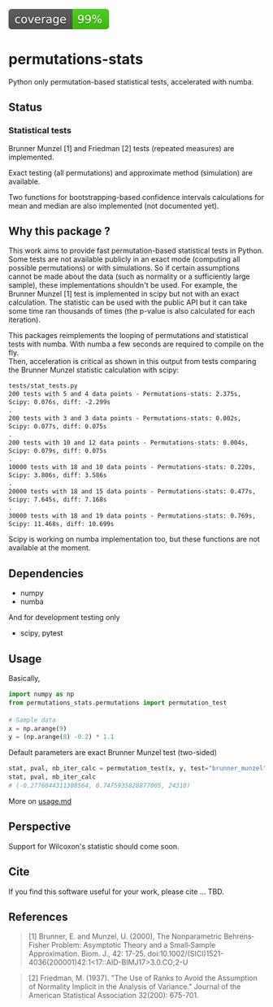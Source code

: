 ![coverage](.github/coverage.svg)
# permutations-stats
Python only permutation-based statistical tests, accelerated with numba.
## Status
### Statistical tests
Brunner Munzel [1] and Friedman [2] tests (repeated measures) are implemented.

Exact testing (all permutations) and approximate method (simulation) are available.

Two functions for bootstrapping-based confidence intervals calculations for 
mean and median are also implemented (not documented yet).

## Why this package ?
This work aims to provide fast permutation-based statistical tests in Python.
Some tests are not available publicly in an exact mode (computing all 
possible permutations) or with simulations. So if certain assumptions cannot be 
made about the data (such as normality or a sufficiently large sample), these 
implementations shouldn't be used.
For example, the Brunner Munzel [1] test is implemented in scipy but not with 
an exact calculation. The statistic can be used with the public API but it can 
take some time ran thousands of times (the p-value is also calculated for each 
iteration).  

This packages reimplements the looping of permutations and statistical tests 
with numba. With numba a few seconds are required to compile on the fly.  
Then, acceleration is critical as shown in this output from tests comparing the
Brunner Munzel statistic calculation with scipy:

```
tests/stat_tests.py
200 tests with 5 and 4 data points - Permutations-stats: 2.375s, Scipy: 0.076s, diff: -2.299s
.
200 tests with 3 and 3 data points - Permutations-stats: 0.002s, Scipy: 0.077s, diff: 0.075s
.
200 tests with 10 and 12 data points - Permutations-stats: 0.004s, Scipy: 0.079s, diff: 0.075s
.
10000 tests with 18 and 10 data points - Permutations-stats: 0.220s, Scipy: 3.806s, diff: 3.586s
.
20000 tests with 18 and 15 data points - Permutations-stats: 0.477s, Scipy: 7.645s, diff: 7.168s
.
30000 tests with 18 and 19 data points - Permutations-stats: 0.769s, Scipy: 11.468s, diff: 10.699s
```

Scipy is working on numba implementation too, but these functions are not 
available at the moment.

## Dependencies
* numpy
* numba

And for development testing only
* scipy, pytest

## Usage
Basically,
```python
import numpy as np
from permutations_stats.permutations import permutation_test

# Sample data
x = np.arange(9)
y = (np.arange(8) -0.2) * 1.1
```
Default parameters are exact Brunner Munzel test (two-sided)

```python
stat, pval, nb_iter_calc = permutation_test(x, y, test="brunner_munzel")
stat, pval, nb_iter_calc
# (-0.2776044311308564, 0.7475935828877005, 24310)
```

More on [usage.md](usage.md)

## Perspective 
Support for Wilcoxon's statistic should come soon.

## Cite
If you find this software useful for your work, please cite ... TBD.

## References
> [1] Brunner, E. and Munzel, U. (2000), The Nonparametric Behrens‐Fisher Problem:
> Asymptotic Theory and a Small‐Sample Approximation. Biom. J., 42: 17-25.
> doi:10.1002/(SICI)1521-4036(200001)42:1<17::AID-BIMJ17>3.0.CO;2-U

> [2] Friedman, M. (1937). "The Use of Ranks to Avoid the Assumption of
> Normality Implicit in the Analysis of Variance."
> Journal of the American Statistical Association 32(200): 675-701.

